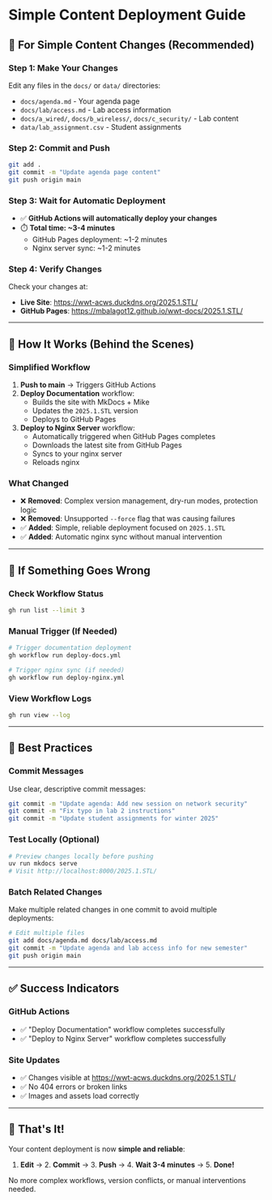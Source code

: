 # Simple Content Deployment Guide

## 🎯 **For Simple Content Changes (Recommended)**

### **Step 1: Make Your Changes**
Edit any files in the `docs/` or `data/` directories:
- `docs/agenda.md` - Your agenda page
- `docs/lab/access.md` - Lab access information  
- `docs/a_wired/`, `docs/b_wireless/`, `docs/c_security/` - Lab content
- `data/lab_assignment.csv` - Student assignments

### **Step 2: Commit and Push**
```bash
git add .
git commit -m "Update agenda page content"
git push origin main
```

### **Step 3: Wait for Automatic Deployment**
- ✅ **GitHub Actions will automatically deploy your changes**
- ⏱️ **Total time: ~3-4 minutes**
  - GitHub Pages deployment: ~1-2 minutes
  - Nginx server sync: ~1-2 minutes

### **Step 4: Verify Changes**
Check your changes at:
- **Live Site**: https://wwt-acws.duckdns.org/2025.1.STL/
- **GitHub Pages**: https://mbalagot12.github.io/wwt-docs/2025.1.STL/

---

## 🔧 **How It Works (Behind the Scenes)**

### **Simplified Workflow**
1. **Push to main** → Triggers GitHub Actions
2. **Deploy Documentation** workflow:
   - Builds the site with MkDocs + Mike
   - Updates the `2025.1.STL` version
   - Deploys to GitHub Pages
3. **Deploy to Nginx Server** workflow:
   - Automatically triggered when GitHub Pages completes
   - Downloads the latest site from GitHub Pages
   - Syncs to your nginx server
   - Reloads nginx

### **What Changed**
- ❌ **Removed**: Complex version management, dry-run modes, protection logic
- ❌ **Removed**: Unsupported `--force` flag that was causing failures
- ✅ **Added**: Simple, reliable deployment focused on `2025.1.STL`
- ✅ **Added**: Automatic nginx sync without manual intervention

---

## 🚨 **If Something Goes Wrong**

### **Check Workflow Status**
```bash
gh run list --limit 3
```

### **Manual Trigger (If Needed)**
```bash
# Trigger documentation deployment
gh workflow run deploy-docs.yml

# Trigger nginx sync (if needed)
gh workflow run deploy-nginx.yml
```

### **View Workflow Logs**
```bash
gh run view --log
```

---

## 📝 **Best Practices**

### **Commit Messages**
Use clear, descriptive commit messages:
```bash
git commit -m "Update agenda: Add new session on network security"
git commit -m "Fix typo in lab 2 instructions"
git commit -m "Update student assignments for winter 2025"
```

### **Test Locally (Optional)**
```bash
# Preview changes locally before pushing
uv run mkdocs serve
# Visit http://localhost:8000/2025.1.STL/
```

### **Batch Related Changes**
Make multiple related changes in one commit to avoid multiple deployments:
```bash
# Edit multiple files
git add docs/agenda.md docs/lab/access.md
git commit -m "Update agenda and lab access info for new semester"
git push origin main
```

---

## ✅ **Success Indicators**

### **GitHub Actions**
- ✅ "Deploy Documentation" workflow completes successfully
- ✅ "Deploy to Nginx Server" workflow completes successfully

### **Site Updates**
- ✅ Changes visible at https://wwt-acws.duckdns.org/2025.1.STL/
- ✅ No 404 errors or broken links
- ✅ Images and assets load correctly

---

## 🎉 **That's It!**

Your content deployment is now **simple and reliable**:
1. **Edit** → 2. **Commit** → 3. **Push** → 4. **Wait 3-4 minutes** → 5. **Done!**

No more complex workflows, version conflicts, or manual interventions needed.
